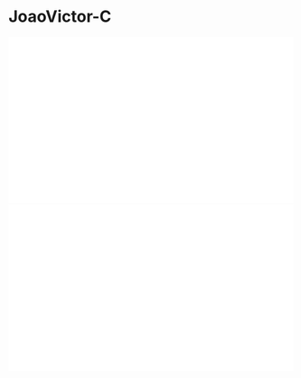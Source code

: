 # JoaoVictor-C
 
![](https://raw.githubusercontent.com/JoaoVictor-C/github-stats/master/generated/overview.svg#gh-dark-mode-only)
![](https://raw.githubusercontent.com/JoaoVictor-C/github-stats/master/generated/languages.svg#gh-dark-mode-only)
